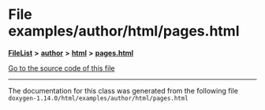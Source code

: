 

# File examples/author/html/pages.html



[**FileList**](files.md) **>** [**author**](dir_8881d0749f46f5230eaf1f24e35837cd.md) **>** [**html**](dir_5cd6a6a3608e8a1c88bef2d7f346b6f5.md) **>** [**pages.html**](examples_2author_2html_2pages_8html.md)

[Go to the source code of this file](examples_2author_2html_2pages_8html_source.md)





































































------------------------------
The documentation for this class was generated from the following file `doxygen-1.14.0/html/examples/author/html/pages.html`

